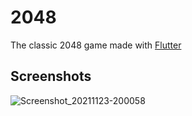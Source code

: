 # 2048

The classic 2048 game made with [Flutter](https://flutter.dev/)

## Screenshots

![Screenshot_20211123-200058](https://user-images.githubusercontent.com/68272208/143043763-f70ea2a9-da3b-4649-824c-95a075db67a0.png)

